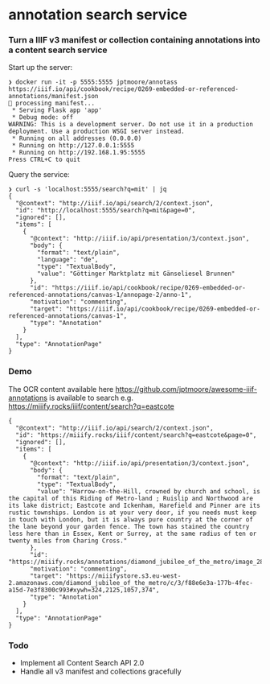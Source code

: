 # annotation search service

### Turn a IIIF v3 manifest or collection containing annotations into a content search service

Start up the server:
```
❯ docker run -it -p 5555:5555 jptmoore/annotass https://iiif.io/api/cookbook/recipe/0269-embedded-or-referenced-annotations/manifest.json
🚀 processing manifest...
 * Serving Flask app 'app'
 * Debug mode: off
WARNING: This is a development server. Do not use it in a production deployment. Use a production WSGI server instead.
 * Running on all addresses (0.0.0.0)
 * Running on http://127.0.0.1:5555
 * Running on http://192.168.1.95:5555
Press CTRL+C to quit
```

Query the service:
```
❯ curl -s 'localhost:5555/search?q=mit' | jq
{
  "@context": "http://iiif.io/api/search/2/context.json",
  "id": "http://localhost:5555/search?q=mit&page=0",
  "ignored": [],
  "items": [
    {
      "@context": "http://iiif.io/api/presentation/3/context.json",
      "body": {
        "format": "text/plain",
        "language": "de",
        "type": "TextualBody",
        "value": "Göttinger Marktplatz mit Gänseliesel Brunnen"
      },
      "id": "https://iiif.io/api/cookbook/recipe/0269-embedded-or-referenced-annotations/canvas-1/annopage-2/anno-1",
      "motivation": "commenting",
      "target": "https://iiif.io/api/cookbook/recipe/0269-embedded-or-referenced-annotations/canvas-1",
      "type": "Annotation"
    }
  ],
  "type": "AnnotationPage"
}
```

### Demo

The OCR content available here https://github.com/jptmoore/awesome-iiif-annotations is available to search e.g. https://miiify.rocks/iiif/content/search?q=eastcote

```
{
  "@context": "http://iiif.io/api/search/2/context.json",
  "id": "https://miiify.rocks/iiif/content/search?q=eastcote&page=0",
  "ignored": [],
  "items": [
    {
      "@context": "http://iiif.io/api/presentation/3/context.json",
      "body": {
        "format": "text/plain",
        "type": "TextualBody",
        "value": "Harrow-on-the-Hill, crowned by church and school, is the capital of this Riding of Metro-land ; Ruislip and Northwood are its lake district; Eastcote and Ickenham, Harefield and Pinner are its rustic townships. London is at your very door, if you needs must keep in touch with London, but it is always pure country at the corner of the lane beyond your garden fence. The town has stained the country less here than in Essex, Kent or Surrey, at the same radius of ten or twenty miles from Charing Cross."
      },
      "id": "https://miiify.rocks/annotations/diamond_jubilee_of_the_metro/image_28_block_8",
      "motivation": "commenting",
      "target": "https://miiifystore.s3.eu-west-2.amazonaws.com/diamond_jubilee_of_the_metro/c/3/f88e6e3a-177b-4fec-a15d-7e3f8300c993#xywh=324,2125,1057,374",
      "type": "Annotation"
    }
  ],
  "type": "AnnotationPage"
}
```

### Todo

* Implement all Content Search API 2.0
* Handle all v3 manifest and collections gracefully